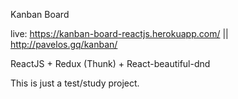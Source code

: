Kanban Board

live: https://kanban-board-reactjs.herokuapp.com/ || http://pavelos.gq/kanban/


ReactJS + Redux (Thunk) + React-beautiful-dnd

This is just a test/study project.

